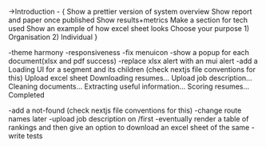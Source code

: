 ->Introduction - {
Show a prettier version of system overview
Show report and paper once published
Show results+metrics
Make a section for tech used
Show an example of how excel sheet looks 
Choose your purpose
	1) Organisation
	2) Individual
}

-theme harmony
-responsiveness
-fix menuicon
-show a popup for each document(xlsx and pdf success)
-replace xlsx alert with an mui alert
-add a Loading UI for a segment and its children (check nextjs file conventions for this)
Upload excel sheet
Downloading resumes…
Upload job description…
Cleaning documents…
Extracting useful information…
Scoring resumes…
Completed


-add a not-found (check nextjs file conventions for this)
-change route names later
-upload job description on /first
-eventually render a table of rankings and then give an option to download an excel sheet of the same
-write tests 




